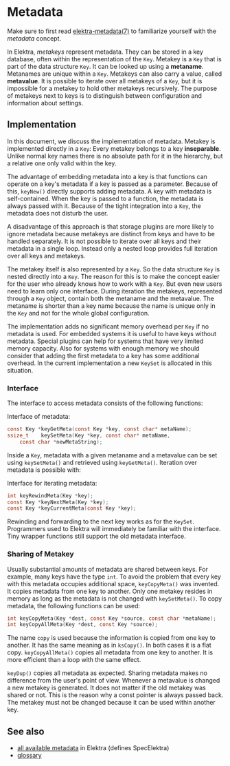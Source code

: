 # Metadata

Make sure to first read [elektra-metadata(7)](/doc/help/elektra-metadata.md)
to familiarize yourself with the _metadata_ concept.

In Elektra, _metakeys_ represent metadata. They can be stored in a key
database, often within the representation of the `Key`. Metakey is a
`Key` that is part of the data structure `Key`. It can be looked up
using a **metaname**. Metanames are unique within a `Key`. Metakeys can
also carry a value, called **metavalue**. It is possible to iterate
over all metakeys of a `Key`, but it is impossible for a metakey to hold
other metakeys recursively. The purpose of metakeys next to keys is to
distinguish between configuration and information about settings.

## Implementation

In this document, we discuss the implementation of metadata. Metakey
is implemented directly in a `Key`: Every metakey belongs to a key
**inseparable**. Unlike normal key names there is no absolute path for
it in the hierarchy, but a relative one only valid within the key.

The advantage of embedding metadata into a key is that functions
can operate on a key's metadata if a key is passed as a parameter.
Because of this, `keyNew()` directly supports adding metadata. A key
with metadata is self-contained. When the key is passed to a function,
the metadata is always passed with it. Because of the tight integration
into a `Key`, the metadata does not disturb the user.

A disadvantage of this approach is that storage plugins are more likely
to ignore metadata because metakeys are distinct from keys and have to
be handled separately. It is not possible to iterate over all keys and
their metadata in a single loop. Instead only a nested loop provides
full iteration over all keys and metakeys.

The metakey itself is also represented by a `Key`. So the data structure
`Key` is nested directly into a `Key`. The reason for this is to
make the concept easier for the user who already knows how to work
with a `Key`. But even new users need to learn only one interface.
During iteration the metakeys, represented through a `Key` object,
contain both the metaname and the metavalue. The metaname is shorter
than a key name because the name is unique only in the `Key` and not
for the whole global configuration.

The implementation adds no significant memory overhead per `Key` if
no metadata is used. For embedded systems it is useful to have keys
without metadata. Special plugins can help for systems that have very
limited memory capacity. Also for systems with enough memory we should
consider that adding the first metadata to a key has some additional
overhead. In the current implementation a new `KeySet` is allocated in
this situation.

### Interface

The interface to access metadata consists of the following functions:

Interface of metadata:

```c
const Key *keyGetMeta(const Key *key, const char* metaName);
ssize_t    keySetMeta(Key *key, const char* metaName,
	const char *newMetaString);
```

Inside a `Key`, metadata with a given metaname and a metavalue can be set
using `keySetMeta()` and retrieved using `keyGetMeta()`.
Iteration over metadata is possible with:

Interface for iterating metadata:

```c
int keyRewindMeta(Key *key);
const Key *keyNextMeta(Key *key);
const Key *keyCurrentMeta(const Key *key);
```

Rewinding and forwarding to the next key works as for the `KeySet`.
Programmers used to Elektra will immediately be familiar with
the interface.
Tiny wrapper functions still support the old metadata interface.

### Sharing of Metakey

Usually substantial amounts of metadata are shared between keys.
For example, many keys have the type `int`.
To avoid the problem that every key with this
metadata occupies additional space, `keyCopyMeta()` was invented.
It copies metadata from one key to another.
Only one metakey resides in memory
as long as the metadata is not changed with `keySetMeta()`.
To copy metadata, the following functions can be used:

```c
int keyCopyMeta(Key *dest, const Key *source, const char *metaName);
int keyCopyAllMeta(Key *dest, const Key *source);
```

The name `copy` is used because the information is copied from one key to
another. It has the same meaning as in `ksCopy()`.
In both cases it is a flat copy.
`keyCopyAllMeta()` copies all metadata from one key to another.
It is more efficient than a loop with the same effect.

`keyDup()` copies all metadata as expected.
Sharing metadata makes no difference from the user's point of view.
Whenever a metavalue is changed a new metakey is generated.
It does not matter if the old metakey was shared or not.
This is the reason why a const pointer is always passed back.
The metakey must not be changed because it can be used within another
key.

## See also

- [all available metadata](/doc/METADATA.ini) in Elektra (defines SpecElektra)
- [glossary](/doc/help/elektra-glossary.md)
